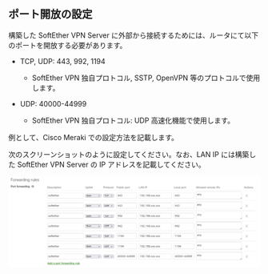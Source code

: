 ## ポート開放の設定

構築した SoftEther VPN Server に外部から接続するためには、ルータにて以下のポートを開放する必要があります。

* TCP, UDP: 443, 992, 1194
	* SoftEther VPN 独自プロトコル, SSTP, OpenVPN 等のプロトコルで使用します。

* UDP: 40000-44999
	* SoftEther VPN 独自プロトコル: UDP 高速化機能で使用します。


例として、Cisco Meraki での設定方法を記載します。

次のスクリーンショットのように設定してください。なお、LAN IP には構築した SoftEther VPN Server の IP アドレスを記載してください。

![meraki](./img/meraki-setting.png)
